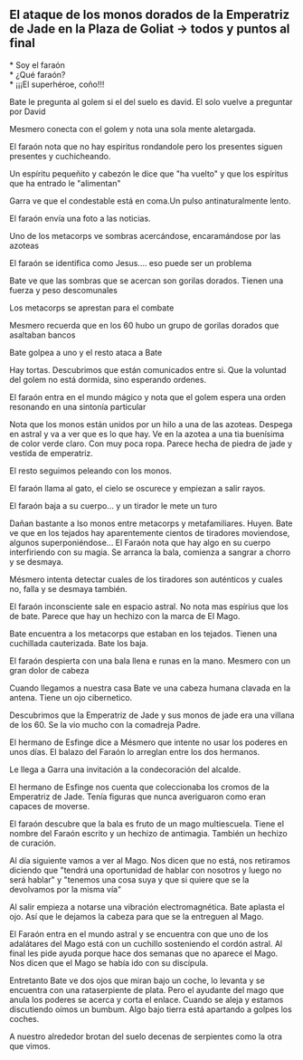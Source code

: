 ##  **El ataque de los monos dorados de la Emperatriz de Jade en la Plaza de Goliat \-\> todos y puntos al final**

\* Soy el faraón  
  \* ¿Qué faraón?  
  \* ¡¡¡El superhéroe, coño\!\!\!

Bate le pregunta al golem si el del suelo es david. El solo vuelve a preguntar por David

Mesmero conecta con el golem y nota una sola mente aletargada.

El faraón nota que no hay espiritus rondandole pero los presentes siguen presentes y cuchicheando.

Un espíritu pequeñito y cabezón le dice que "ha vuelto" y que los espíritus que ha entrado le "alimentan"

Garra ve que el condestable está en coma.Un pulso antinaturalmente lento.

El faraón envía una foto a las noticias. 

Uno de los metacorps ve sombras acercándose, encaramándose por las azoteas

El faraón se identifica como Jesus.... eso puede ser un problema

Bate ve que las sombras que se acercan son gorilas dorados. Tienen una fuerza y peso descomunales

Los metacorps se aprestan para el combate

Mesmero recuerda que en los 60 hubo un grupo de gorilas dorados que asaltaban bancos

Bate golpea a uno y el resto ataca a Bate

Hay tortas. Descubrimos que están comunicados entre si. Que la voluntad del golem no está dormida, sino esperando ordenes. 

El faraón entra en el mundo mágico y nota que el golem espera una orden resonando en una sintonía particular

Nota que los monos están unidos por un hilo a una de las azoteas. Despega en astral y va a ver que es lo que hay. Ve en la azotea a una tia buenísima de color verde claro. Con muy poca ropa. Parece hecha de piedra de jade y vestida de emperatriz.

El resto seguimos peleando con los monos.

El faraón llama al gato, el cielo se oscurece y empiezan a salir rayos.

El faraón baja a su cuerpo... y un tirador le mete un turo

Dañan bastante a lso monos entre metacorps y metafamiliares. Huyen. Bate ve que en los tejados hay aparentemente cientos de tiradores moviendose, algunos superponiéndose... El Faraón nota que hay algo en su cuerpo interfiriendo con su magia. Se arranca la bala, comienza a sangrar a chorro y se desmaya.

Mésmero intenta detectar cuales de los tiradores son auténticos y cuales no, falla y se desmaya también. 

El faraón inconsciente sale en espacio astral. No nota mas espírius que los de bate. Parece que hay un hechizo con la marca de El Mago.

Bate encuentra a los metacorps que estaban en los tejados. Tienen una cuchillada cauterizada. Bate los baja. 

El faraón despierta con una bala llena e runas en la mano. Mesmero con un gran dolor de cabeza

Cuando llegamos a nuestra casa Bate ve una cabeza humana clavada en la antena. Tiene un ojo cibernetico. 

Descubrimos que la Emperatriz de Jade y sus monos de jade era una villana de los 60\. Se la vio mucho con la comadreja Padre.

El hermano de Esfinge dice a Mésmero que intente no usar los poderes en unos días. El balazo del Faraón lo arreglan entre los dos hermanos.

Le llega a Garra una invitación a la condecoración del alcalde.

El hermano de Esfinge nos cuenta que coleccionaba los cromos de la Emperatriz de Jade. Tenía figuras que nunca averiguaron como eran capaces de moverse.

El faraón descubre que la bala es fruto de un mago multiescuela. Tiene el nombre del Faraón escrito y un hechizo de antimagia. También un hechizo de curación.

Al día siguiente vamos a ver al Mago. Nos dicen que no está, nos retiramos diciendo que "tendrá una oportunidad de hablar con nosotros y luego no será hablar" y "tenemos una cosa suya y que si quiere que se la devolvamos por la misma vía" 

Al salir empieza a notarse una vibración electromagnética. Bate aplasta el ojo. Así que le dejamos la cabeza para que se la entreguen al Mago. 

El Faraón entra en el mundo astral y se encuentra con que uno de los adalátares del Mago está con un cuchillo sosteniendo el cordón astral. Al final les pide ayuda porque hace dos semanas que no aparece el Mago. Nos dicen que el Mago se había ido con su discípula.

Entretanto Bate ve dos ojos que miran bajo un coche, lo levanta y se encuentra con una rataserpiente de plata. Pero el ayudante del mago que anula los poderes se acerca y corta el enlace. Cuando se aleja y estamos discutiendo oímos un bumbum. Algo bajo tierra está apartando a golpes los coches.

A nuestro alrededor brotan del suelo decenas de serpientes como la otra que vimos.